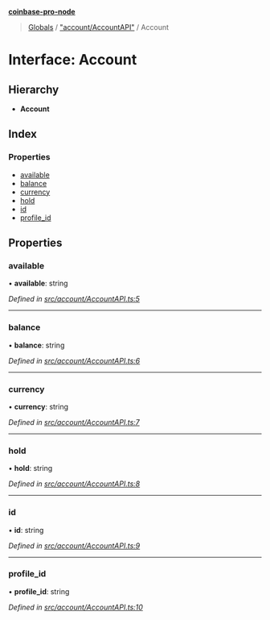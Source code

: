 **[coinbase-pro-node](../README.md)**

> [Globals](../globals.md) / ["account/AccountAPI"](../modules/_account_accountapi_.md) / Account

# Interface: Account

## Hierarchy

- **Account**

## Index

### Properties

- [available](_account_accountapi_.account.md#available)
- [balance](_account_accountapi_.account.md#balance)
- [currency](_account_accountapi_.account.md#currency)
- [hold](_account_accountapi_.account.md#hold)
- [id](_account_accountapi_.account.md#id)
- [profile_id](_account_accountapi_.account.md#profile_id)

## Properties

### available

• **available**: string

_Defined in [src/account/AccountAPI.ts:5](https://github.com/bennyn/coinbase-pro-node/blob/26bf4d8/src/account/AccountAPI.ts#L5)_

---

### balance

• **balance**: string

_Defined in [src/account/AccountAPI.ts:6](https://github.com/bennyn/coinbase-pro-node/blob/26bf4d8/src/account/AccountAPI.ts#L6)_

---

### currency

• **currency**: string

_Defined in [src/account/AccountAPI.ts:7](https://github.com/bennyn/coinbase-pro-node/blob/26bf4d8/src/account/AccountAPI.ts#L7)_

---

### hold

• **hold**: string

_Defined in [src/account/AccountAPI.ts:8](https://github.com/bennyn/coinbase-pro-node/blob/26bf4d8/src/account/AccountAPI.ts#L8)_

---

### id

• **id**: string

_Defined in [src/account/AccountAPI.ts:9](https://github.com/bennyn/coinbase-pro-node/blob/26bf4d8/src/account/AccountAPI.ts#L9)_

---

### profile_id

• **profile_id**: string

_Defined in [src/account/AccountAPI.ts:10](https://github.com/bennyn/coinbase-pro-node/blob/26bf4d8/src/account/AccountAPI.ts#L10)_
